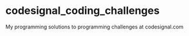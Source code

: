 # codesignal_coding_challenges
My programming solutions to programming challenges at codesignal.com
